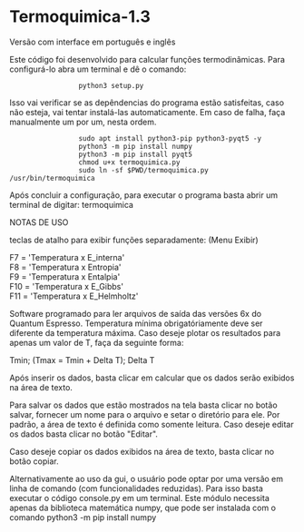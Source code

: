 # Termoquimica-1.3

Versão com interface em português e inglês

Este código foi desenvolvido para calcular funções termodinâmicas. Para configurá-lo abra um terminal e dê o comando:
                     
                     python3 setup.py
                     
Isso vai verificar se as depêndencias do  programa estão satisfeitas, caso não esteja, vai tentar instalá-las automaticamente. Em caso de falha, faça manualmente um por um,  nesta ordem.
            
                     sudo apt install python3-pip python3-pyqt5 -y
                     python3 -m pip install numpy
                     python3 -m pip install pyqt5
                     chmod u+x termoquimica.py
                     sudo ln -sf $PWD/termoquimica.py /usr/bin/termoquimica
                     
Após concluir a configuração, para executar o programa basta abrir um terminal de digitar: termoquimica

NOTAS DE USO

teclas de atalho para exibir funções separadamente: (Menu Exibir)

F7  = 'Temperatura x E_interna'\
F8  = 'Temperatura x Entropia'\
F9  = 'Temperatura x Entalpia'\
F10 = 'Temperatura x E_Gibbs'\
F11 = 'Temperatura x E_Helmholtz'

Software programado para ler arquivos de saída das versões 6x do Quantum Espresso. Temperatura mínima obrigatóriamente deve ser diferente da temperatura máxima. Caso deseje plotar os resultados para apenas um valor de T, faça da seguinte forma:

  Tmin; (Tmax = Tmin + Delta T); Delta T

Após inserir os dados, basta clicar em calcular que os dados serão exibidos na área de texto. 

Para salvar os dados que estão mostrados na tela basta clicar no botão salvar, fornecer um nome para o arquivo e setar o diretório para ele.
Por padrão, a área de texto é definida como somente leitura. Caso deseje editar os dados basta clicar no botão "Editar".

Caso deseje copiar os dados exibidos na área de texto, basta clicar no botão copiar.

Alternativamente ao uso da gui, o usuário pode optar por uma versão em linha de comando (com funcionalidades reduzidas). Para isso basta executar o código console.py em um terminal. Este módulo necessita apenas da biblioteca matemática numpy, que pode ser instalada com o comando python3 -m pip install numpy
